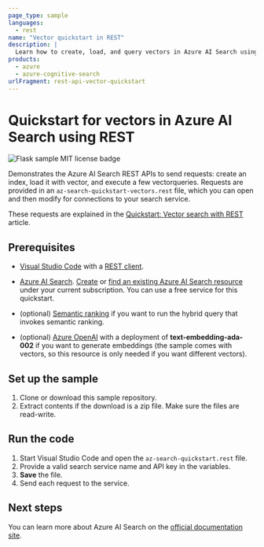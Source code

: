 ```yaml
---
page_type: sample
languages:
  - rest
name: "Vector quickstart in REST"
description: |
  Learn how to create, load, and query vectors in Azure AI Search using REST APIs.
products:
  - azure
  - azure-cognitive-search
urlFragment: rest-api-vector-quickstart
---
```


# Quickstart for vectors in Azure AI Search using REST

![Flask sample MIT license badge](https://img.shields.io/badge/license-MIT-green.svg)

Demonstrates the Azure AI Search REST APIs to send requests: create an index, load it with vector, and execute a few vectorqueries. Requests are provided in an `az-search-quickstart-vectors.rest` file, which you can open and then modify for connections to your search service.

These requests are explained in the [Quickstart: Vector search with REST](https://learn.microsoft.com/azure/search/search-get-started-vectors) article. 

## Prerequisites

+ [Visual Studio Code](https://code.visualstudio.com/download) with a [REST client](https://marketplace.visualstudio.com/items?itemName=humao.rest-client).

+ [Azure AI Search](search-what-is-azure-search.md). [Create](search-create-service-portal.md) or [find an existing Azure AI Search resource](https://portal.azure.com/#blade/HubsExtension/BrowseResourceBlade/resourceType/Microsoft.Search%2FsearchServices) under your current subscription. You can use a free service for this quickstart. 

+ (optional) [Semantic ranking](https://learn.microsoft.com/azure/search/semantic-how-to-enable-disable) if you want to run the hybrid query that invokes semantic ranking.

+ (optional) [Azure OpenAI](https://learn.microsoft.com/azure/ai-services/openai/how-to/create-resource) with a deployment of **text-embedding-ada-002** if you want to generate embeddings (the sample comes with vectors, so this resource is only needed if you want different vectors).

## Set up the sample

1. Clone or download this sample repository.
1. Extract contents if the download is a zip file. Make sure the files are read-write.

## Run the code

1. Start Visual Studio Code and open the `az-search-quickstart.rest` file.
1. Provide a valid search service name and API key in the variables.
1. **Save** the file.
1. Send each request to the service.

## Next steps

You can learn more about Azure AI Search on the [official documentation site](https://docs.microsoft.com/azure/search).
